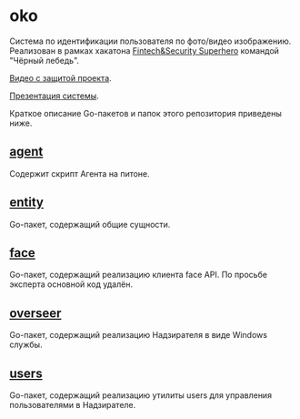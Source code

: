 # oko

Система по идентификации пользователя по фото/видео изображению. Реализован в рамках хакатона 
[Fintech&Security Superhero](https://dshkazan.ru/finsec) командой "Чёрный лебедь".

[Видео с защитой проекта](https://youtu.be/SYFwSqqjjSU).

[Презентация системы](https://github.com/dimuls/oko/blob/master/presentation.pdf).

Краткое описание Go-пакетов и папок этого репозитория приведены ниже.

## [agent](https://github.com/dimuls/oko/tree/master/agent)

Содержит скрипт Агента на питоне.

## [entity](https://github.com/dimuls/oko/tree/master/entity)

Go-пакет, содержащий общие сущности.

## [face](https://github.com/dimuls/oko/tree/master/face)

Go-пакет, содержащий реализацию клиента face API. По просьбе эксперта основной код удалён.

## [overseer](https://github.com/dimuls/oko/tree/master/overseer)

Go-пакет, содержащий реализацию Надзирателя в виде Windows службы.

## [users](https://github.com/dimuls/oko/tree/master/users)

Go-пакет, содержащий реализацию утилиты users для управления пользователями в Надзирателе.